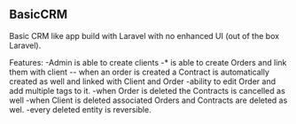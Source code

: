 ## BasicCRM

Basic CRM like app build with Laravel with no enhanced UI (out of the box Laravel).

Features: 
-Admin is able to create clients
-* is able to create Orders and link them with client
    -- when an order is created a Contract is automatically created as well and linked with Client and Order
-ability to edit Order and add multiple tags to it.
-when Order is deleted the Contracts is cancelled as well
-when Client is deleted associated Orders and Contracts are deleted as wel.
-every deleted entity is reversible.
